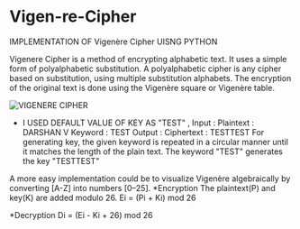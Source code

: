 # Vigen-re-Cipher
IMPLEMENTATION OF Vigenère Cipher UISNG PYTHON

Vigenere Cipher is a method of encrypting alphabetic text. 
It uses a simple form of polyalphabetic substitution. 
A polyalphabetic cipher is any cipher based on substitution, using multiple substitution alphabets.
The encryption of the original text is done using the Vigenère square or Vigenère table.

![VIGENERE CIPHER](https://user-images.githubusercontent.com/79416723/149559930-cab5d712-f50e-4461-9578-e03f006bec0f.jpg)
* I USED DEFAULT VALUE OF KEY AS "TEST" ,
Input : Plaintext :   DARSHAN V
             Keyword :  TEST
Output : Ciphertext :  TESTTEST
For generating key, the given keyword is repeated in a circular manner until it matches the length of the plain text.
The keyword "TEST" generates the key "TESTTEST"

A more easy implementation could be to visualize Vigenère algebraically by converting [A-Z] into numbers [0–25]. 
*Encryption
The plaintext(P) and key(K) are added modulo 26.
Ei = (Pi + Ki) mod 26

*Decryption
Di = (Ei - Ki + 26) mod 26




